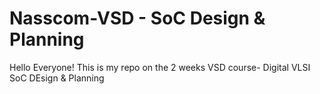 # Nasscom-VSD - SoC Design & Planning 
Hello Everyone! This is my repo on the 2 weeks VSD course- Digital VLSI SoC DEsign & Planning
